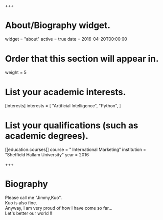 +++
# About/Biography widget.
widget = "about"
active = true
date = 2016-04-20T00:00:00

# Order that this section will appear in.
weight = 5

# List your academic interests.
[interests]
  interests = [
    "Artificial Intelligence",
    "Python",
  ]

# List your qualifications (such as academic degrees).
[[education.courses]]
  course = " International Marketing"
  institution = "Sheffield Hallam University"
  year = 2016

 
+++

# Biography

Please call me "Jimmy,Kuo".    
Kuo is also fine.     
Anyway, I am very proud of how I have come so far...    
Let's better our world !! 
